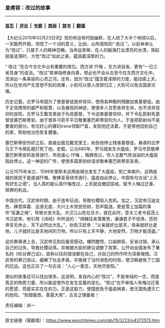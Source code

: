 ### 皇甫容：改过的故事

---

#### [首页](../../../..?n4372513) &nbsp;|&nbsp; [评论](../../../../../epoch-comment?n4372513) &nbsp;|&nbsp; [专题](../../../../../epoch-special?n4372513) &nbsp;|&nbsp; [禁闻](../../../../../epoch-news?n4372513) &nbsp;|&nbsp; [禁书](../../../../../books?n4372513) &nbsp;|&nbsp; [翻墙](https://github.com/gfw-breaker/nogfw/blob/master/README.md?n4372513)


<div class="post_content" id="artbody" itemprop="articleBody">
 <!-- article content begin -->
 <p>
  【大纪元2015年02月23日讯】觉的命运有时挺幽默，在人绕了大半个地球以后，一天豁然开朗，领悟了一个词的意义，比如，众所周知的“
  <ok href="https://www.epochtimes.com/gb/tag/%E6%94%B9%E8%BF%87.html">
   改过
  </ok>
  ”。以前单单认为“改过”，只属于人的精神范畴。当命运青睐，在人的脑海打出漂亮的水漂，荡起层层涟漪时，方觉“改过”如此之美，蕴涵着深厚的力。
 </p>
 <p>
  “
  <ok href="https://www.epochtimes.com/gb/tag/%E6%94%B9%E8%BF%87.html">
   改过
  </ok>
  ”在古今文化中占有重要的席位。西方讲
  <ok href="https://www.epochtimes.com/gb/tag/%E5%BF%8F%E6%82%94.html">
   忏悔
  </ok>
  ，东方讲自省，更有“一日三省吾身”的说法。“改过”若单指修身向善，想必也不会从古至今在东西方文化中，流淌出一条美丽的心灵之河。还有，因为“改过”蕴含着深厚的力度，能动感上天，所以在世间产生意想不到的效果，小到可以使人改邪归正；大到可以免去国家灾难。
 </p>
 <p>
  历史记载，古罗马帝国为了使基督徒放弃信仰，使用各种酷刑残酷加害基督徒。由于正信携带的威严和智慧，以及展现的神迹，使很多人甘愿舍弃生命，也不违背信仰的良知。古罗马王戴克里由于仇视基督，下令迫害基督信仰，并下令乱箭射死基督徒塞巴斯蒂安。由于很多弓箭手平日敬重塞巴斯蒂安的为人，于是把箭射向不是要害的部分。有位好心的寡妇Irene领取尸首，发现他还活着，于是带他回到自己的家，帮助他治伤恢复健康。
 </p>
 <p>
  塞巴斯蒂安伤好之后，直接出面见戴克里王，劝告他停止残害基督徒。暴虐的古罗马王下令用乱棍打死了他。史载，公元680年，罗马城发生大瘟疫，罗马市民敬捧塞巴斯蒂安的圣骨游行，市民虔心
  <ok href="https://www.epochtimes.com/gb/tag/%E5%BF%8F%E6%82%94.html">
   忏悔
  </ok>
  ，悔罪改过，夺人无数气势汹汹的大瘟疫因此停止。这一神迹的广传，使很多国家纷纷请求敬奉塞巴斯蒂安圣骨。
 </p>
 <p>
  公元1575年米兰、1599年里斯本这两座城也发生了大瘟疫，死亡率飙升。这两座城的居民于是虔诚忏悔，敬捧圣骨绕市游行，瘟疫由此停止。中国有句古话“上天有好生之德”。当人真的能认真忏悔改过，上天就会撤回惩戒，赋予人悔过迁善、赎罪的机会。
 </p>
 <p>
  中国古代，汉武帝时期，由于连年征战，导致社稷陷入危机。加之，汉武帝沉迷女色、肆意挥霍、巡游无度、大兴土木劳民伤财，怨声载道。更是雪上加霜的事件“巫蛊之祸”，导致长安大乱，大汉江山危在旦夕。就在此时，壶关三老令孤茂上书汉武帝，他引用《诗经》中所说的：“绿蝇往来落篱笆，谦谦君子不信谗。否则谗言无休止，天下必然出大乱。”，劝告汉武帝：“父亲就好比是天，母亲就好比是地，儿子就好比是天地间的万物，所以只有上天平静，大地安然，万物才能茂盛。”
 </p>
 <p>
  这份奏章递上去，汉武帝见到后备受感动，幡然醒悟，口谕群臣，反省过错，承认自己的过失，导致社稷动荡。并根据大臣的建议调整了政策，公开向全国发布了著名的《轮台罪己诏》，宣称以往的错误都在自己，对自己的所作所为深表悔恨。汉武帝的罪己改过，缓解了社会矛盾，并挽救了当时濒危的时局，使汉朝避免了亡国的厄运。这也正应了一句古话：“人心一善念，天地尽皆知。”
 </p>
 <p>
  类似的故事还可以找出很多。这说明，发自内心的“改过”，不是单纯的一念，而是真正的物质力量，所以能促使外在发生显着的变化。“改过”也不单指人有悔过迁善的愿望，而是实实在在的力。正是这股力，使国民免于瘟疫祸害，使王国免遭灭亡的危险。“知错能改，善莫大焉”，古言之理备极！
 </p>
 <p>
  责任编辑：尚一
 </p>
 <!-- article content end -->
 <div id="below_article_ad">
 </div>
</div>


---

原文链接（需翻墙）：https://www.epochtimes.com/gb/15/2/23/n4372513.htm